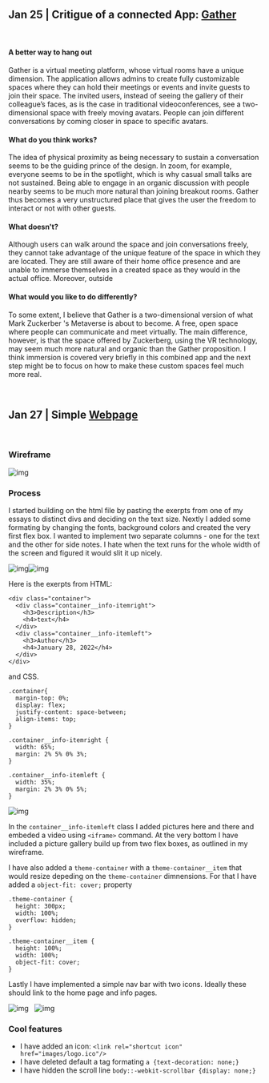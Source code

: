 ## Jan 25 | Critigue of a connected App: [Gather](https://www.gather.town)
&nbsp;

#### A better way to hang out
Gather is a virtual meeting platform, whose virtual rooms have a unique dimension. The application allows admins to create fully customizable spaces where they can hold their meetings or events and invite guests to join their space. The invited users, instead of seeing the gallery of their colleague’s faces, as is the case in traditional videoconferences, see a two-dimensional space with freely moving avatars. People can join different conversations by coming closer in space to specific avatars.
&nbsp;

#### What do you think works?
The idea of physical proximity as being necessary to sustain a conversation seems to be the guiding prince of the design. In zoom, for example, everyone seems to be in the spotlight, which is why casual small talks are not sustained. Being able to engage in an organic discussion with people nearby seems to be much more natural than joining breakout rooms. Gather thus becomes a very unstructured place that gives the user the freedom to interact or not with other guests.
&nbsp;

#### What doesn't?
Although users can walk around the space and join conversations freely, they cannot take advantage of the unique feature of the space in which they are located. They are still aware of their home office presence and are unable to immerse themselves in a created space as they would in the actual office. Moreover, outside 
&nbsp;

#### What would you like to do differently?
To some extent, I believe that Gather is a two-dimensional version of what Mark Zuckerber 's Metaverse is about to become. A free, open space where people can communicate and meet virtually. The main difference, however, is that the space offered by Zuckerberg, using the VR technology, may seem much more natural and organic than the Gather proposition. I think immersion is covered very briefly in this combined app and the next step might be to focus on how to make these custom spaces feel much more real.

&nbsp;

## Jan 27 | Simple [Webpage](https://martapienkosz.github.io/connectionslab/Jan24/index.html)
&nbsp;
### Wireframe
![img](https://github.com/martapienkosz/connectionslab/blob/main/Jan24/doc/6.jpg)
&nbsp;

### Process
I started building on the html file by pasting the exerpts from one of my essays to distinct divs and deciding on the text size. Nextly I added some formating by changing the fonts, background colors and created the very first flex box. I wanted to implement two separate columns - one for the text and the other for side notes. I hate when the text runs for the whole width of the screen and figured it would slit it up nicely.

![img](https://github.com/martapienkosz/connectionslab/blob/main/Jan24/doc/1.png)![img](https://github.com/martapienkosz/connectionslab/blob/main/Jan24/doc/2.png) 


Here is the exerpts from HTML:

```
<div class="container">
  <div class="container__info-itemright">
    <h3>Description</h3>
    <h4>text</h4>
  </div>
  <div class="container__info-itemleft">
    <h3>Author</h3>
    <h4>January 28, 2022</h4>
  </div>
</div>
```

and CSS.

```
.container{
  margin-top: 0%;
  display: flex;
  justify-content: space-between;
  align-items: top;
}

.container__info-itemright {
  width: 65%;
  margin: 2% 5% 0% 3%;
}

.container__info-itemleft {
  width: 35%;
  margin: 2% 3% 0% 5%;
}
```

![img](https://github.com/martapienkosz/connectionslab/blob/main/Jan24/doc/3.png) 

In the `container__info-itemleft` class I added pictures here and there and embeded a video using `<iframe>` command. At the very bottom I have included a picture gallery build up from two flex boxes, as outlined in my wireframe.

I have also added a `theme-container` with a `theme-container__item` that would resize depeding on the `theme-container` dimnensions. For that I have added a `object-fit: cover;` property

```
.theme-container {
  height: 300px;
  width: 100%;
  overflow: hidden;
}

.theme-container__item {
  height: 100%;
  width: 100%;
  object-fit: cover;
}
```

Lastly I have implemented a simple nav bar with two icons. Ideally these should link to the home page and info pages.

![img](https://github.com/martapienkosz/connectionslab/blob/main/Jan24/doc/4.png)
&nbsp;
![img](https://github.com/martapienkosz/connectionslab/blob/main/Jan24/doc/5.png) 
&nbsp;

### Cool features
- I have added an icon: `<link rel="shortcut icon" href="images/logo.ico"/>`
- I have deleted default a tag formating `a {text-decoration: none;}`
- I have hidden the scroll line `body::-webkit-scrollbar {display: none;}`
